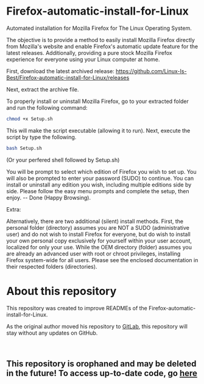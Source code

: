# Firefox-automatic-install-for-Linux
Automated installation for Mozilla Firefox for The Linux Operating System. 

The objective is to provide a method to easily install Mozilla Firefox directly from Mozilla's website and enable Firefox's automatic update feature for the latest releases. Additionally, providing a pure stock Mozilla Firefox experience for everyone using your Linux computer at home. 

First, download the latest archived release: https://github.com/Linux-Is-Best/Firefox-automatic-install-for-Linux/releases

Next, extract the archive file.

To properly install or uninstall Mozilla Firefox, go to your extracted folder and run the following command:

```bash
chmod +x Setup.sh
```

This will make the script executable (allowing it to run).  Next, execute the script by type the following.

```bash
bash Setup.sh
```
   
   (Or your perfered shell followed by Setup.sh)

You will be prompt to select which edition of Firefox you wish to set up. You will also be prompted to enter your password (SUDO) to continue. You can install or uninstall any edition you wish, including multiple editions side by side. Please follow the easy menu prompts and complete the setup, then enjoy. -- Done (Happy Browsing).

Extra:

Alternatively, there are two additional (silent) install methods. First, the personal folder (directory) assumes you are NOT a SUDO (administrative user) and do not wish to install Firefox for everyone, but do wish to install your own personal copy exclusively for yourself within your user account, localized for only your use. While the OEM directory (folder) assumes you are already an advanced user with root or chroot privileges, installing Firefox system-wide for all users. Please see the enclosed documentation in their respected folders (directories).

# About this repository
This repository was created to improve READMEs of the Firefox-automatic-install-for-Linux.

As the original author moved his repository to [GitLab](https://gitlab.com/Linux-Is-Best/Firefox-automatic-install-for-Linux), 
this repository will stay without any updates on GitHub.

&nbsp;

## This repository is orophaned and may be deleted in the future! To access up-to-date code, go [here](https://gitlab.com/Linux-Is-Best/Firefox-automatic-install-for-Linux)